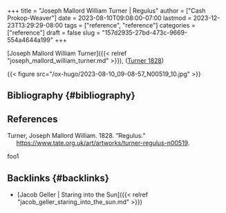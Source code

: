 +++
title = "Joseph Mallord William Turner | Regulus"
author = ["Cash Prokop-Weaver"]
date = 2023-08-10T09:08:00-07:00
lastmod = 2023-12-23T13:29:29-08:00
tags = ["reference", "reference"]
categories = ["reference"]
draft = false
slug = "157d2935-27bd-473c-9669-554a4644a199"
+++

[Joseph Mallord William Turner]({{< relref "joseph_mallord_william_turner.md" >}}), (<a href="#citeproc_bib_item_1">Turner 1828</a>)

{{< figure src="/ox-hugo/2023-08-10_09-08-57_N00519_10.jpg" >}}


## Bibliography {#bibliography}

## References

<style>.csl-entry{text-indent: -1.5em; margin-left: 1.5em;}</style><div class="csl-bib-body">
  <div class="csl-entry"><a id="citeproc_bib_item_1"></a>Turner, Joseph Mallord William. 1828. “Regulus.” <a href="https://www.tate.org.uk/art/artworks/turner-regulus-n00519">https://www.tate.org.uk/art/artworks/turner-regulus-n00519</a>.</div>
</div>

foo1


## Backlinks {#backlinks}

-   [Jacob Geller | Staring into the Sun]({{< relref "jacob_geller_staring_into_the_sun.md" >}})
